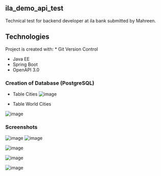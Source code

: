 
## ila_demo_api_test
Technical test for backend developer at ila bank submitted by Mahreen. 


## Technologies
Project is created with:
	* Git Version Control
  *	Java EE
  *	Spring Boot
  * OpenAPI 3.0


### Creation of Database (PostgreSQL)
* Table Cities 
![image](https://i.imgur.com/1A5CZ22.png})

* Table World Cities

![image](https://i.imgur.com/ISnOJv4.png})


### Screenshots

![image](https://i.imgur.com/1A5CZ22.png})
![image](https://i.imgur.com/gzgip34.png})


![image](https://i.imgur.com/J7Bm0fe.png})







![image](https://i.imgur.com/ISnOJv4.png})



![image](https://i.imgur.com/2uOpfyw.png})


